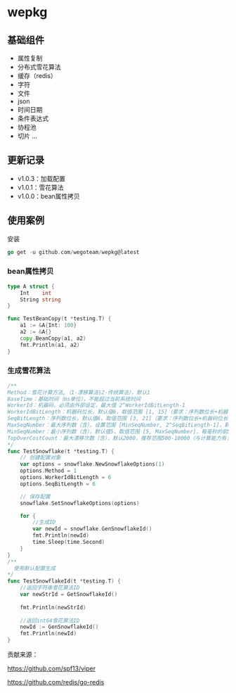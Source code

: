 # wepkg
## 基础组件

- 属性复制
- 分布式雪花算法
- 缓存（redis）
- 字符
- 文件
- json
- 时间日期
- 条件表达式
- 协程池
- 切片
...



## 更新记录

- v1.0.3：加载配置
- v1.0.1：雪花算法
- v1.0.0：bean属性拷贝



## 使用案例

安装

```go
go get -u github.com/wegoteam/wepkg@latest
```



### bean属性拷贝

```go
type A struct {
	Int    int
	String string
}

func TestBeanCopy(t *testing.T) {
	a1 := &A{Int: 100}
	a2 := &A{}
    copy.BeanCopy(a1, a2)
	fmt.Println(a1, a2)
}
```



### 生成雪花算法

```go
/**
Method：雪花计算方法,（1-漂移算法|2-传统算法），默认1
BaseTime：基础时间（ms单位），不能超过当前系统时间
WorkerId：机器码，必须由外部设定，最大值 2^WorkerIdBitLength-1
WorkerIdBitLength：机器码位长，默认值6，取值范围 [1, 15]（要求：序列数位长+机器码位长不超过22）
SeqBitLength：序列数位长，默认值6，取值范围 [3, 21]（要求：序列数位长+机器码位长不超过22）
MaxSeqNumber：最大序列数（含），设置范围 [MinSeqNumber, 2^SeqBitLength-1]，默认值0，表示最大序列数取最大值（2^SeqBitLength-1]）
MinSeqNumber：最小序列数（含），默认值5，取值范围 [5, MaxSeqNumber]，每毫秒的前5个序列数对应编号0-4是保留位，其中1-4是时间回拨相应预留位，0是手工新值预留位
TopOverCostCount：最大漂移次数（含），默认2000，推荐范围500-10000（与计算能力有关）
*/
func TestSnowflake(t *testing.T) {
	// 创建配置对象
	var options = snowflake.NewSnowflakeOptions(1)
	options.Method = 1
	options.WorkerIdBitLength = 6
	options.SeqBitLength = 6

	// 保存配置
	snowflake.SetSnowflakeOptions(options)

	for {
		//生成ID
		var newId = snowflake.GenSnowflakeId()
		fmt.Println(newId)
		time.Sleep(time.Second)
	}
}
/**
  使用默认配置生成
*/
func TestSnowflakeId(t *testing.T) {
    //返回字符串雪花算法ID
    var newStrId = GetSnowflakeId()
    
    fmt.Println(newStrId)
    
    //返回int64雪花算法ID
    newId := GenSnowflakeId()
    fmt.Println(newId)
}

```

贡献来源：

https://github.com/spf13/viper

https://github.com/redis/go-redis